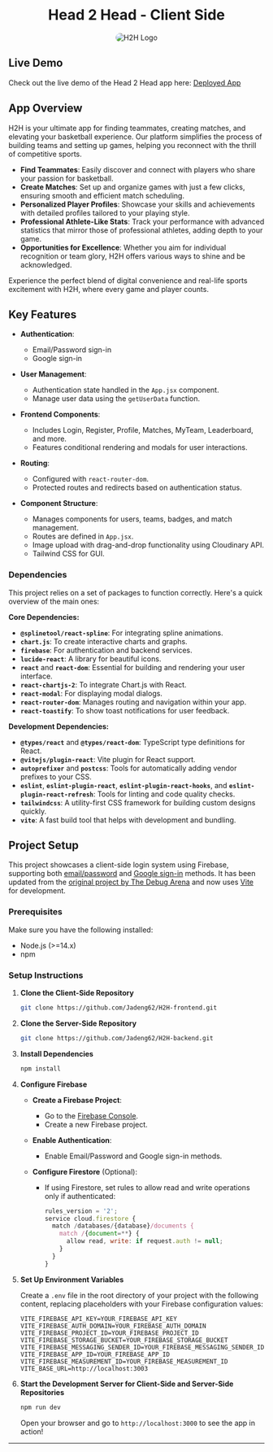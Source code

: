 <h1 align="center">Head 2 Head - Client Side</h1>
<p align="center">
  <img src="https://res.cloudinary.com/dwygxzqku/image/upload/v1722631715/H2H/h2h-logos/H2H-Logo_jnhf5q.png" 
    alt="H2H Logo" 
    style="border-radius: 15px;"
  />
</p>

## Live Demo

Check out the live demo of the Head 2 Head app here: [Deployed App](http://your-deployed-app-url.com)

## App Overview

H2H is your ultimate app for finding teammates, creating matches, and elevating your basketball experience. Our platform simplifies the process of building teams and setting up games, helping you reconnect with the thrill of competitive sports. 

- **Find Teammates**: Easily discover and connect with players who share your passion for basketball.
- **Create Matches**: Set up and organize games with just a few clicks, ensuring smooth and efficient match scheduling.
- **Personalized Player Profiles**: Showcase your skills and achievements with detailed profiles tailored to your playing style.
- **Professional Athlete-Like Stats**: Track your performance with advanced statistics that mirror those of professional athletes, adding depth to your game.
- **Opportunities for Excellence**: Whether you aim for individual recognition or team glory, H2H offers various ways to shine and be acknowledged.

Experience the perfect blend of digital convenience and real-life sports excitement with H2H, where every game and player counts.

## Key Features

- **Authentication**:
  - Email/Password sign-in
  - Google sign-in

- **User Management**:
  - Authentication state handled in the `App.jsx` component.
  - Manage user data using the `getUserData` function.

- **Frontend Components**:
  - Includes Login, Register, Profile, Matches, MyTeam, Leaderboard, and more.
  - Features conditional rendering and modals for user interactions.

- **Routing**:
  - Configured with `react-router-dom`.
  - Protected routes and redirects based on authentication status.

- **Component Structure**:
  - Manages components for users, teams, badges, and match management.
  - Routes are defined in `App.jsx`.
  - Image upload with drag-and-drop functionality using Cloudinary API.
  - Tailwind CSS for GUI.

### Dependencies

This project relies on a set of packages to function correctly. Here's a quick overview of the main ones:

**Core Dependencies:**
- **`@splinetool/react-spline`**: For integrating spline animations.
- **`chart.js`**: To create interactive charts and graphs.
- **`firebase`**: For authentication and backend services.
- **`lucide-react`**: A library for beautiful icons.
- **`react`** and **`react-dom`**: Essential for building and rendering your user interface.
- **`react-chartjs-2`**: To integrate Chart.js with React.
- **`react-modal`**: For displaying modal dialogs.
- **`react-router-dom`**: Manages routing and navigation within your app.
- **`react-toastify`**: To show toast notifications for user feedback.

**Development Dependencies:**
- **`@types/react`** and **`@types/react-dom`**: TypeScript type definitions for React.
- **`@vitejs/plugin-react`**: Vite plugin for React support.
- **`autoprefixer`** and **`postcss`**: Tools for automatically adding vendor prefixes to your CSS.
- **`eslint`**, **`eslint-plugin-react`**, **`eslint-plugin-react-hooks`**, and **`eslint-plugin-react-refresh`**: Tools for linting and code quality checks.
- **`tailwindcss`**: A utility-first CSS framework for building custom designs quickly.
- **`vite`**: A fast build tool that helps with development and bundling.

## Project Setup

This project showcases a client-side login system using Firebase, supporting both [email/password](https://firebase.google.com/docs/auth/web/password-auth) and [Google sign-in](https://firebase.google.com/docs/auth/web/google-signin) methods. It has been updated from the [original project by The Debug Arena](https://www.youtube.com/watch?v=7jOq6SXBF-k) and now uses [Vite](https://vitejs.dev/guide/) for development.

### Prerequisites

Make sure you have the following installed:
- Node.js (>=14.x)
- npm

### Setup Instructions

1. **Clone the Client-Side Repository**
   ```bash
   git clone https://github.com/Jadeng62/H2H-frontend.git
   ```

2. **Clone the Server-Side Repository**
   ```bash
   git clone https://github.com/Jadeng62/H2H-backend.git
   ```

3. **Install Dependencies**
   ```bash
   npm install
   ```

4. **Configure Firebase**

   - **Create a Firebase Project**:
     - Go to the [Firebase Console](https://console.firebase.google.com/).
     - Create a new Firebase project.

   - **Enable Authentication**:
     - Enable Email/Password and Google sign-in methods.

   - **Configure Firestore** (Optional):
     - If using Firestore, set rules to allow read and write operations only if authenticated:
       ```js
       rules_version = '2';
       service cloud.firestore {
         match /databases/{database}/documents {
           match /{document=**} {
             allow read, write: if request.auth != null;
           }
         }
       }
       ```

5. **Set Up Environment Variables**

   Create a `.env` file in the root directory of your project with the following content, replacing placeholders with your Firebase configuration values:
   ```env
   VITE_FIREBASE_API_KEY=YOUR_FIREBASE_API_KEY
   VITE_FIREBASE_AUTH_DOMAIN=YOUR_FIREBASE_AUTH_DOMAIN
   VITE_FIREBASE_PROJECT_ID=YOUR_FIREBASE_PROJECT_ID
   VITE_FIREBASE_STORAGE_BUCKET=YOUR_FIREBASE_STORAGE_BUCKET
   VITE_FIREBASE_MESSAGING_SENDER_ID=YOUR_FIREBASE_MESSAGING_SENDER_ID
   VITE_FIREBASE_APP_ID=YOUR_FIREBASE_APP_ID
   VITE_FIREBASE_MEASUREMENT_ID=YOUR_FIREBASE_MEASUREMENT_ID
   VITE_BASE_URL=http://localhost:3003
   ```

6. **Start the Development Server for Client-Side and Server-Side Repositories**
   ```bash
   npm run dev
   ```
   Open your browser and go to `http://localhost:3000` to see the app in action!

---